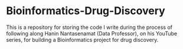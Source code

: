 # Bioinformatics-Drug-Discovery
This is a repository for storing the code I write during the process of following along Hanin Nantasenamat (Data Professor), on his YouTube series, for building a Bioinformatics project for drug discovery.
